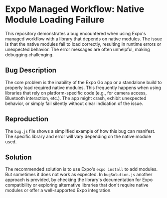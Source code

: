 # Expo Managed Workflow: Native Module Loading Failure

This repository demonstrates a bug encountered when using Expo's managed workflow with a library that depends on native modules.  The issue is that the native modules fail to load correctly, resulting in runtime errors or unexpected behavior. The error messages are often unhelpful, making debugging challenging.

## Bug Description

The core problem is the inability of the Expo Go app or a standalone build to properly load required native modules.  This frequently happens when using libraries that rely on platform-specific code (e.g., for camera access, Bluetooth interaction, etc.).  The app might crash, exhibit unexpected behavior, or simply fail silently without clear indication of the issue.

## Reproduction

The `bug.js` file shows a simplified example of how this bug can manifest.  The specific library and error will vary depending on the native module used.

## Solution

The recommended solution is to use Expo's `expo install` to add modules. But sometimes it does not work as expected. In `bugSolution.js` another approach is provided, by checking the library's documentation for Expo compatibility or exploring alternative libraries that don't require native modules or offer a well-supported Expo integration.